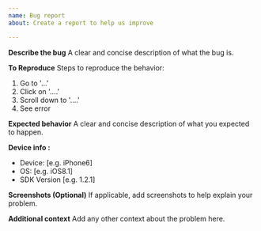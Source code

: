 ```yaml
---
name: Bug report
about: Create a report to help us improve

---
```


**Describe the bug**
A clear and concise description of what the bug is.

**To Reproduce**
Steps to reproduce the behavior:
1. Go to '...'
2. Click on '....'
3. Scroll down to '....'
4. See error

**Expected behavior**
A clear and concise description of what you expected to happen.

**Device info :**
 - Device: [e.g. iPhone6]
 - OS: [e.g. iOS8.1]
 - SDK Version [e.g. 1.2.1]

**Screenshots (Optional)**
If applicable, add screenshots to help explain your problem.

**Additional context**
Add any other context about the problem here.
